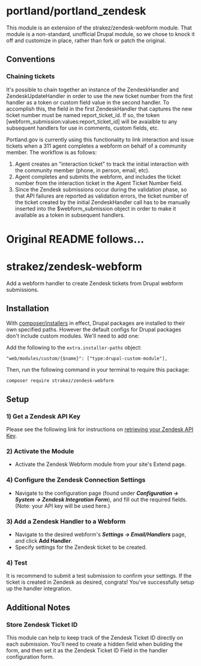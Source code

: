 # portland/portland_zendesk
This module is an extension of the strakez/zendesk-webform module. That module is a non-standard,
unofficial Drupal module, so we chose to knock it off and customize in place, rather than fork or
patch the original.

## Conventions

### Chaining tickets

It's possible to chain together an instance of the ZendeskHandler and ZendeskUpdateHandler in order
to use the new ticket number from the first handler as a token or custom field value in the second handler.
To accomplish this, the field in the first ZendeskHandler that captures the new ticket number must be
named report_ticket_id. If so, the token [webform_submission:values:report_ticket_id] will be avaialble to 
any subsequent handlers for use in comments, custom fields, etc.

Portland.gov is currently using this functionality to link interaction and issue tickets when
a 311 agent completes a webform on behalf of a community member. The workflow is as follows:

1. Agent creates an "interaction ticket" to track the initial interaction with the community member (phone, in person, email, etc).
2. Agent completes and submits the webform, and includes the ticket number from the interaction ticket in the Agent Ticket Number field.
3. Since the Zendesk submissions occur during the validation phase, so that API failures are reported as validation errors, the ticket number of the ticket created by the initial ZendeskHandler call has to be manually inserted into the $webform_submission object in order to make it available as a token in subsequent handlers.




# Original README follows...
# strakez/zendesk-webform
Add a webform handler to create Zendesk tickets from Drupal webform submissions.

## Installation
With [composer/installers](https://github.com/composer/installers) in effect, Drupal packages are installed to their own specified paths. However the default 
configs for Drupal packages don't include custom modules. We'll need to add one:

Add the following to the `extra.installer-paths` object:
```text
"web/modules/custom/{$name}": ["type:drupal-custom-module"],
```

Then, run the following command in your terminal to require this package:
```bash
composer require strakez/zendesk-webform
```


## Setup

### 1) Get a Zendesk API Key

Please see the following link for instructions on [retrieving your Zendesk API Key](https://support.zendesk.com/hc/en-us/articles/226022787-Generating-a-new-API-token-).

### 2) Activate the Module

- Activate the Zendesk Webform module from your site's Extend page.

### 4) Configure the Zendesk Connection Settings
- Navigate to the configuration page (found under ***Configuration -> System -> Zendesk Integration Form***), and fill out the required fields. (Note: your API key will be used here.)

### 3) Add a Zendesk Handler to a Webform

- Navigate to the desired webform's ***Settings -> Email/Handlers*** page, and click **Add Handler**.
- Specify settings for the Zendesk ticket to be created.

### 4) Test

It is recommend to submit a test submission to confirm your settings. If the ticket is created in Zendesk as desired, 
congrats! You've successfully setup up the handler integration.

## Additional Notes

### Store Zendesk Ticket ID

This module can help to keep track of the Zendesk Ticket ID directly on each submission. You'll need to create a hidden field when building the form, and then set it as the Zendesk Ticket ID Field in the handler configuration form.